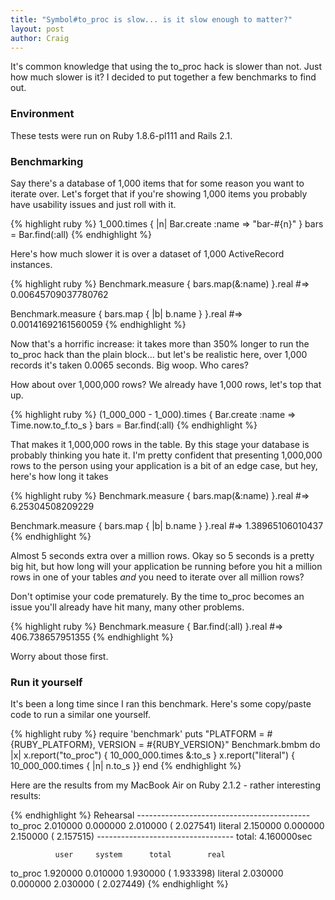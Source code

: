 ```yaml
---
title: "Symbol#to_proc is slow... is it slow enough to matter?"
layout: post
author: Craig
---
```


It's common knowledge that using the to_proc hack is slower than not. Just how much slower is it? I decided to put together a few benchmarks to find out.

### Environment

These tests were run on Ruby 1.8.6-pl111 and Rails 2.1.

### Benchmarking

Say there's a database of 1,000 items that for some reason you want to iterate over. Let's forget that if you're showing 1,000 items you probably have usability issues and just roll with it.

{% highlight ruby %}
1_000.times { |n| Bar.create :name => "bar-#{n}" }
bars = Bar.find(:all)
{% endhighlight %}

Here's how much slower it is over a dataset of 1,000 ActiveRecord instances.

{% highlight ruby %}
Benchmark.measure { bars.map(&:name) }.real
#=> 0.00645709037780762

Benchmark.measure { bars.map { |b| b.name } }.real
#=> 0.00141692161560059
{% endhighlight %}

Now that's a horrific increase: it takes more than 350% longer to run the to_proc hack than the plain block... but let's be realistic here, over 1,000 records it's taken 0.0065 seconds. Big woop. Who cares?

How about over 1,000,000 rows? We already have 1,000 rows, let's top that up.

{% highlight ruby %}
(1_000_000 - 1_000).times { Bar.create :name => Time.now.to_f.to_s }
bars = Bar.find(:all)
{% endhighlight %}

That makes it 1,000,000 rows in the table. By this stage your database is probably thinking you hate it. I'm pretty confident that presenting 1,000,000 rows to the person using your application is a bit of an edge case, but hey, here's how long it takes

{% highlight ruby %}
Benchmark.measure { bars.map(&:name) }.real
#=> 6.25304508209229

Benchmark.measure { bars.map { |b| b.name } }.real
#=> 1.38965106010437
{% endhighlight %}

Almost 5 seconds extra over a million rows. Okay so 5 seconds is a pretty big hit, but how long will your application be running before you hit a million rows in one of your tables *and* you need to iterate over all million rows?

Don't optimise your code prematurely. By the time to_proc becomes an issue you'll already have hit many, many other problems.

{% highlight ruby %}
Benchmark.measure { Bar.find(:all) }.real
#=> 406.738657951355
{% endhighlight %}

Worry about those first.

### Run it yourself

It's been a long time since I ran this benchmark. Here's some copy/paste code to run a similar one yourself.

{% highlight ruby %}
require 'benchmark'
puts "PLATFORM = #{RUBY_PLATFORM}, VERSION = #{RUBY_VERSION}"
Benchmark.bmbm do |x|
  x.report("to_proc") { 10_000_000.times &:to_s }
  x.report("literal") { 10_000_000.times { |n| n.to_s }}
end
{% endhighlight %}

Here are the results from my MacBook Air on Ruby 2.1.2 - rather interesting results:

{% endhighlight %}
Rehearsal -------------------------------------------
to_proc   2.010000   0.000000   2.010000 (  2.027541)
literal   2.150000   0.000000   2.150000 (  2.157515)
---------------------------------- total: 4.160000sec

              user     system      total        real
to_proc   1.920000   0.010000   1.930000 (  1.933398)
literal   2.030000   0.000000   2.030000 (  2.027449)
{% endhighlight %}
